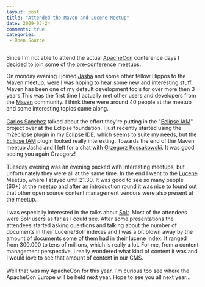 ```yaml
---
layout: post
title: "Attended the Maven and Lucene Meetup"
date: 2009-03-24
comments: true
categories:
 - Open Source
---
```


Since I'm not able to attend the actual <a href="http://www.apachecon.com/">ApacheCon</a> conference days I decided to join some of the pre-conference  meetups.

On monday evening I joined <a href="http://blog.jasha.eu/">Jasha</a> and some other fellow Hippos to the Maven meetup, were I was hoping to hear some new and interesting stuff. Maven has been one of my default development tools for over more then 3 years.This was the first time I actually met other users and developers from the <a href="http://maven.apache.org/">Maven</a> community. I think there were around 40 people at the meetup and some interesting topics came along.<br /><br /><a href="http://www.jroller.com/carlossg/">Carlos Sanchez</a>  talked about the effort they're putting in the "<a href="http://www.eclipse.org/iam/" class="externalLink">Eclipse IAM</a>" project over at the Eclipse foundation. I just recently started using the m2eclipse plugin in my <a href="http://www.eclipse.org/">Eclipse IDE</a>, which seems to suite my needs, but the <a href="http://www.eclipse.org/iam/" class="externalLink">Eclipse IAM</a> plugin looked really interesting. Towards the end of the Maven meetup Jasha and I left for a chat with <a href="http://reflectingonthevicissitudes.wordpress.com/">Grzegorz Kossakowski</a>. It was good seeing you again Grzegorz!<br /><br />Tuesday evening was an evening packed with interesting meetups, but unfortunately they were all at the same time. In the end I went to the <a href="http://lucene.apache.org/">Lucene</a> Meetup, where I stayed until 21.30. It was good to see so many people (60+) at the meetup and after an introduction round it was nice to found out that other open source content management vendors were also present at the meetup.<br /><br />I was especially interested in the talks about <a href="http://lucene.apache.org/solr/">Solr</a>. Most of the attendees were Solr users as far as I could see. After some presentations the attendees started asking questions and talking about the number of documents in their Lucene/Solr indexes and I was a bit blown away by the amount of documents some of them had in their lucene index. It ranged from 300.000 to tens of millions, which is really a lot. For me, from a content management perspective, I really wondered what kind of content it was and I would love to see that amount of content in our CMS.<br /><br />Well that was my ApacheCon for this year. I'm curious too see where the ApacheCon Europe will be held next year. Hope to see you all next year...
